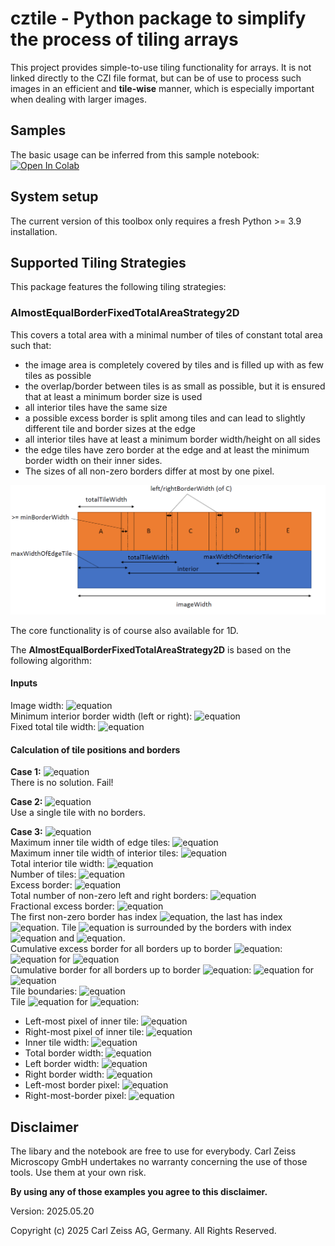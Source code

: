 # cztile - Python package to simplify the process of tiling arrays

This project provides simple-to-use tiling functionality for arrays. It is not linked directly to the CZI file format, but can be of use to process such images in an efficient and **tile-wise** manner, which is especially important when dealing with larger images.  

## Samples

The basic usage can be inferred from this sample notebook:  
[![Open In Colab](https://colab.research.google.com/assets/colab-badge.svg)](https://colab.research.google.com/github/zeiss-microscopy/OAD/blob/master/jupyter_notebooks/cztile/cztile_2_0_0.ipynb)

## System setup

The current version of this toolbox only requires a fresh Python >= 3.9 installation.

## Supported Tiling Strategies

This package features the following tiling strategies:  

### AlmostEqualBorderFixedTotalAreaStrategy2D

This covers a total area with a minimal number of tiles of constant total area such that:

- the image area is completely covered by tiles and is filled up with as few tiles as possible
- the overlap/border between tiles is as small as possible, but it is ensured that at least a minimum border size is used
- all interior tiles have the same size
- a possible excess border is split among tiles and can lead to slightly different tile and border sizes at the edge  
- all interior tiles have at least a minimum border width/height on all sides  
- the edge tiles have zero border at the edge and at least the minimum border width on their inner sides.  
- The sizes of all non-zero borders differ at most by one pixel.  

![cztile - AlmostEqualBorderFixedTotalAreaStrategy2D](https://raw.githubusercontent.com/zeiss-microscopy/OAD/master/jupyter_notebooks/cztile/cztile_algo.png)

The core functionality is of course also available for 1D.  

The __AlmostEqualBorderFixedTotalAreaStrategy2D__ is based on the following algorithm:  

#### Inputs

Image width: ![equation](https://latex.codecogs.com/svg.image?W)  
Minimum interior border width (left or right): ![equation](https://latex.codecogs.com/svg.image?%5Cdelta)  
Fixed total tile width: ![equation](https://latex.codecogs.com/svg.image?w)  

#### Calculation of tile positions and borders

**Case 1:** ![equation](https://latex.codecogs.com/svg.image?W%3Cw)  
There is no solution. Fail!  

**Case 2:** ![equation](https://latex.codecogs.com/svg.image?W=w)  
Use a single tile with no borders.  

**Case 3:** ![equation](https://latex.codecogs.com/svg.image?W%3Ew)  
Maximum inner tile width of edge tiles: ![equation](https://latex.codecogs.com/svg.image?%5Chat%7B%5Comega%7D=w-%5Cdelta)  
Maximum inner tile width of interior tiles: ![equation](https://latex.codecogs.com/svg.image?%5Chat%7Bw%7D=w-2%5Cdelta)  
Total interior tile width: ![equation](https://latex.codecogs.com/svg.image?%5COmega=%5Cmax%5C%7B%5C0,W-2%5C,%5Chat%7B%5Comega%7D%5C%7D)  
Number of tiles: ![equation](https://latex.codecogs.com/svg.image?N=%5Cleft%5Clceil%7B%5COmega/%5Chat%7Bw%7D%7D%5Cright%5Crceil&plus;2)  
Excess border: ![equation](https://latex.codecogs.com/svg.image?E=2%5Chat%7B%5Comega%7D&plus;(N-2)%5Chat%7Bw%7D-W)  
Total number of non-zero left and right borders: ![equation](https://latex.codecogs.com/svg.image?%5Cnu=2(N-1))  
Fractional excess border: ![equation](https://latex.codecogs.com/svg.image?e=E/%5Cnu)  
The first non-zero border has index ![equation](https://latex.codecogs.com/svg.image?j=1), the last has index ![equation](https://latex.codecogs.com/svg.image?j=%5Cnu). Tile ![equation](https://latex.codecogs.com/svg.image?i) is surrounded by the borders with index ![equation](https://latex.codecogs.com/svg.image?2i) and ![equation](https://latex.codecogs.com/svg.image?2i&plus;1).  
Cumulative excess border for all borders up to border ![equation](https://latex.codecogs.com/svg.image?j): ![equation](https://latex.codecogs.com/svg.image?E_j=%5Cleft%5Clfloor%7Bje%7D%5Cright%5Crfloor) for ![equation](https://latex.codecogs.com/svg.image?j=0,...,%5Cnu)  
Cumulative border for all borders up to border ![equation](https://latex.codecogs.com/svg.image?j): ![equation](https://latex.codecogs.com/svg.image?%5CDelta_j=E_j&plus;j%5Cdelta) for ![equation](https://latex.codecogs.com/svg.image?j=0,...,%5Cnu)  
Tile boundaries: ![equation](https://latex.codecogs.com/svg.image?x_i=%5Cbegin%7Bcases%7D0%7Ci=0%5C%5Ci%5C,w-%5CDelta_%7B2i-1%7D%7Ci=1,...,N-1%5C%5CW%7Ci=N%5Cend%7Bcases%7D)  
Tile ![equation](https://latex.codecogs.com/svg.image?i) for ![equation](https://latex.codecogs.com/svg.image?i=0,...,N-1):  

- Left-most pixel of inner tile: ![equation](https://latex.codecogs.com/svg.image?L_i=x_i)  
- Right-most pixel of inner tile: ![equation](https://latex.codecogs.com/svg.image?R_i=x_%7Bi&plus;1%7D-1)  
- Inner tile width: ![equation](https://latex.codecogs.com/svg.image?w_i=x_%7Bi&plus;1%7D-x_i)  
- Total border width: ![equation](https://latex.codecogs.com/svg.image?b_i=w-w_i)  
- Left border width: ![equation](https://latex.codecogs.com/svg.image?%5Clambda_i=%5Cbegin%7Bcases%7D0%7Ci=0%5C%5C%5CDelta_%7B2i%7D-%5CDelta_%7B2i-1%7D%7Ci=1,...,N-2%5C%5Cb_i%7Ci=N-1%5Cend%7Bcases%7D)  
- Right border width: ![equation](https://latex.codecogs.com/svg.image?%5Crho_i=b_i-%5Clambda_i)  
- Left-most border pixel: ![equation](https://latex.codecogs.com/svg.image?%5Cl_i=L_i-%5Clambda_i)  
- Right-most-border pixel: ![equation](https://latex.codecogs.com/svg.image?r_i=R_i&plus;%5Crho_i)

## Disclaimer

The libary and the notebook are free to use for everybody. Carl Zeiss Microscopy GmbH undertakes no warranty concerning the use of those tools. Use them at your own risk.

**By using any of those examples you agree to this disclaimer.**

Version: 2025.05.20

Copyright (c) 2025 Carl Zeiss AG, Germany. All Rights Reserved.
